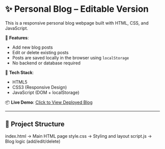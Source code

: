 # ✨ Personal Blog – Editable Version

This is a responsive personal blog webpage built with HTML, CSS, and JavaScript.

🧠 **Features**:
- Add new blog posts
- Edit or delete existing posts
- Posts are saved locally in the browser using `localStorage`
- No backend or database required

🚀 **Tech Stack**:
- HTML5
- CSS3 (Responsive Design)
- JavaScript (DOM + localStorage)

📦 **Live Demo**:
[Click to View Deployed Blog](https://gabrielanash.github.io/myKARUTHU/)  

---

## 📁 Project Structure
index.html → Main HTML page
style.css → Styling and layout
script.js → Blog logic (add/edit/delete)

